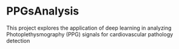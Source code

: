 # PPGsAnalysis
This project explores the application of deep learning in analyzing Photoplethysmography (PPG) signals for cardiovascular pathology detection
